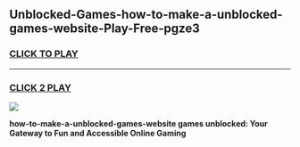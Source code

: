 
## Unblocked-Games-how-to-make-a-unblocked-games-website-Play-Free-pgze3
<h3>
<a href="https://premium76.site?title=how-to-make-a-unblocked-games-website&ref=18A1">CLICK TO PLAY</a></h3>
<hr>

<h3>
<a href="https://premium76.site?title=how-to-make-a-unblocked-games-website&ref=18A1">CLICK 2 PLAY</a>
  
</h3>

<a href="https://premium76.site?title=how-to-make-a-unblocked-games-website&ref=18A1"><img src="https://clearcache.store/games.png"></a>


**how-to-make-a-unblocked-games-website games unblocked: Your Gateway to Fun and Accessible Online Gaming**
